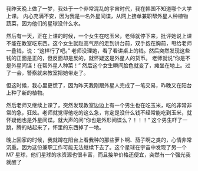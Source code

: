 我昨天晚上做了一梦，我处于一个非常混乱的宇宙时代，我在韩国不知道哪个大学上课。
内心充满不安，因为我是一名外星间谍，从网上接单兼职帮外星人种植物蔬菜，因为他们的星球没什么水。

然后有一天，正在上课的时候，一个女生在吃玉米，老师就停下来，批评她说上课不能在教室吃东西。这个女生就趾高气昂的走到讲台前，双手抱在胸前，甩给老师一叠钱，说：“这样行了吧。” 老师没理她，看了看讲桌上的钱。然后突然发现这些钱的正面是正的，但反面却是反的，就怀疑这是外星人的货币。 老师就说“你是不是外星间谍！在帮外星人种菜！” 然后这个女生瞬间脸色就变了，瘫坐在地上。过了一会，警察就来教室把她带走了。

但这时候，我心里更慌了，因为昨天我刚跟外星人完成了一笔交易，昨晚又在阳台上种了新的植物。

然后老师又继续上课了，突然发现教室边边上有一个男生也在吃玉米，吃的非常非常的急，狂炫。老师就觉得他吃的这么急，肯定是没什么钱不经常能吃到玉米，就怀疑他也是外星间谍。就大声的问“你也是外形间谍么？！！！” 这个男生吓了一跳，腾的站起来了，怀里的东西掉了一地。

晚上回家的时候，我就蹲在阳台上看我种的那些萝卜啊、茄子啊之类的，心情非常沉重。因为这份兼职工作可能无法继续下去了。这个星球在宇宙中发现了另一个 M7 星球，他们星球的水资源也很丰富，而且接单价格还便宜，突然有一个强光我就醒了
